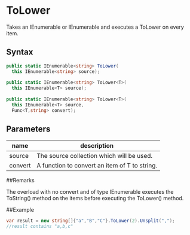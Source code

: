 # ToLower

Takes an IEnumerable<T> or IEnumerable<string> and executes a ToLower on every item.

## Syntax
```c#
public static IEnumerable<string> ToLower(
  this IEnumerable<string> source);
  
public static IEnumerable<string> ToLower<T>(
  this IEnumerable<T> source);
  
public static IEnumerable<string> ToLower<T>(
  this IEnumerable<T> source, 
  Func<T,string> convert);
```

## Parameters
|name | description|
|---|---|
|source | The source collection which will be used.|
|convert | A function to convert an item of T to string.|

##Remarks

The overload with no convert and of type IEnumerable<T> executes the ToString() method on the items 
before executing the ToLower() method.

##Example
```csharp
var result = new string[]{"a","B","C"}.ToLower(2).Unsplit(",");
//result contains "a,b,c"
```
